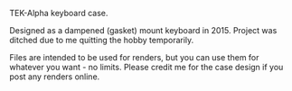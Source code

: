 TEK-Alpha keyboard case.

Designed as a dampened (gasket) mount keyboard in 2015. Project was ditched due to me quitting the hobby temporarily.

Files are intended to be used for renders, but you can use them for whatever you want - no limits. Please credit me for the case design if you post any renders online.
